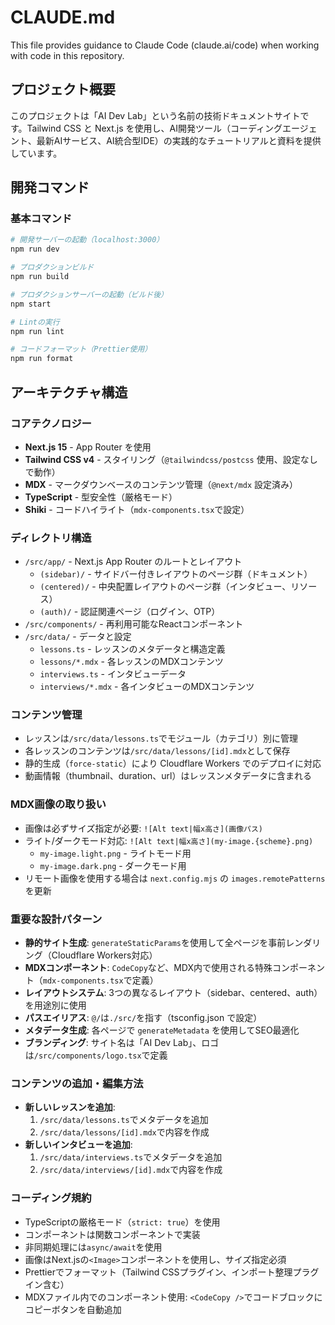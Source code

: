 # CLAUDE.md

This file provides guidance to Claude Code (claude.ai/code) when working with code in this repository.

## プロジェクト概要
このプロジェクトは「AI Dev Lab」という名前の技術ドキュメントサイトです。Tailwind CSS と Next.js を使用し、AI開発ツール（コーディングエージェント、最新AIサービス、AI統合型IDE）の実践的なチュートリアルと資料を提供しています。

## 開発コマンド

### 基本コマンド
```bash
# 開発サーバーの起動（localhost:3000）
npm run dev

# プロダクションビルド
npm run build

# プロダクションサーバーの起動（ビルド後）
npm start

# Lintの実行
npm run lint

# コードフォーマット（Prettier使用）
npm run format
```

## アーキテクチャ構造

### コアテクノロジー
- **Next.js 15** - App Router を使用
- **Tailwind CSS v4** - スタイリング（`@tailwindcss/postcss` 使用、設定なしで動作）
- **MDX** - マークダウンベースのコンテンツ管理（`@next/mdx` 設定済み）
- **TypeScript** - 型安全性（厳格モード）
- **Shiki** - コードハイライト（`mdx-components.tsx`で設定）

### ディレクトリ構造
- `/src/app/` - Next.js App Router のルートとレイアウト
  - `(sidebar)/` - サイドバー付きレイアウトのページ群（ドキュメント）
  - `(centered)/` - 中央配置レイアウトのページ群（インタビュー、リソース）
  - `(auth)/` - 認証関連ページ（ログイン、OTP）
- `/src/components/` - 再利用可能なReactコンポーネント
- `/src/data/` - データと設定
  - `lessons.ts` - レッスンのメタデータと構造定義
  - `lessons/*.mdx` - 各レッスンのMDXコンテンツ
  - `interviews.ts` - インタビューデータ
  - `interviews/*.mdx` - 各インタビューのMDXコンテンツ

### コンテンツ管理
- レッスンは`/src/data/lessons.ts`でモジュール（カテゴリ）別に管理
- 各レッスンのコンテンツは`/src/data/lessons/[id].mdx`として保存
- 静的生成（`force-static`）により Cloudflare Workers でのデプロイに対応
- 動画情報（thumbnail、duration、url）はレッスンメタデータに含まれる

### MDX画像の取り扱い
- 画像は必ずサイズ指定が必要: `![Alt text|幅x高さ](画像パス)`
- ライト/ダークモード対応: `![Alt text|幅x高さ](my-image.{scheme}.png)`
  - `my-image.light.png` - ライトモード用
  - `my-image.dark.png` - ダークモード用
- リモート画像を使用する場合は `next.config.mjs` の `images.remotePatterns` を更新

### 重要な設計パターン
- **静的サイト生成**: `generateStaticParams`を使用して全ページを事前レンダリング（Cloudflare Workers対応）
- **MDXコンポーネント**: `CodeCopy`など、MDX内で使用される特殊コンポーネント（`mdx-components.tsx`で定義）
- **レイアウトシステム**: 3つの異なるレイアウト（sidebar、centered、auth）を用途別に使用
- **パスエイリアス**: `@/`は`./src/`を指す（tsconfig.json で設定）
- **メタデータ生成**: 各ページで `generateMetadata` を使用してSEO最適化
- **ブランディング**: サイト名は「AI Dev Lab」、ロゴは`/src/components/logo.tsx`で定義

### コンテンツの追加・編集方法
- **新しいレッスンを追加**: 
  1. `/src/data/lessons.ts`でメタデータを追加
  2. `/src/data/lessons/[id].mdx`で内容を作成
- **新しいインタビューを追加**: 
  1. `/src/data/interviews.ts`でメタデータを追加
  2. `/src/data/interviews/[id].mdx`で内容を作成

### コーディング規約
- TypeScriptの厳格モード（`strict: true`）を使用
- コンポーネントは関数コンポーネントで実装
- 非同期処理には`async/await`を使用
- 画像はNext.jsの`<Image>`コンポーネントを使用し、サイズ指定必須
- Prettierでフォーマット（Tailwind CSSプラグイン、インポート整理プラグイン含む）
- MDXファイル内でのコンポーネント使用: `<CodeCopy />`でコードブロックにコピーボタンを自動追加